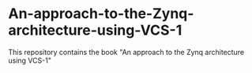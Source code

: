 # An-approach-to-the-Zynq-architecture-using-VCS-1
This repository contains the book "An approach to the Zynq architecture using VCS-1"


